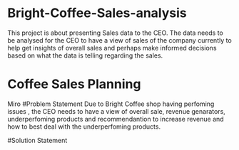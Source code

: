 # Bright-Coffee-Sales-analysis
This project is about presenting Sales data to the CEO. The data needs to be analysed for the CEO to have a view of sales of the company currently to help get insights of overall sales and perhaps make informed decisions based on what the data is telling regarding the sales.
# Coffee Sales Planning
Miro
#Problem Statement
Due to Bright Coffee shop having perfoming issues , the CEO needs to have a view of overall sale, revenue genarators, underperfoming products and recommendantion to increase revenue and how to best deal with the underperfoming products. 

#Solution Statement
